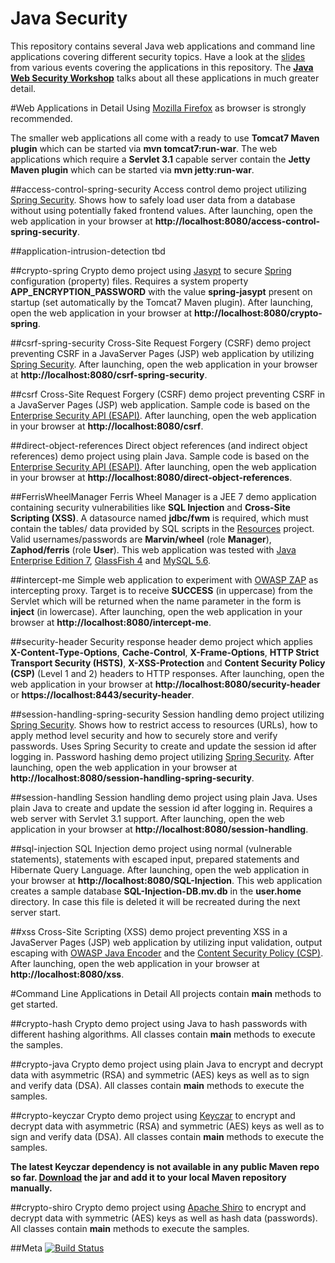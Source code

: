 Java Security
============
This repository contains several Java web applications and command line applications covering different security topics. Have a look at the [slides](https://blog.dominikschadow.de/events) from various events covering the applications in this repository. The **[Java Web Security Workshop](https://blog.dominikschadow.de/workshop)** talks about all these applications in much greater detail.

#Web Applications in Detail
Using [Mozilla Firefox](https://www.mozilla.org) as browser is strongly recommended. 

The smaller web applications all come with a ready to use **Tomcat7 Maven plugin** which can be started via **mvn tomcat7:run-war**. The web applications which require a **Servlet 3.1** capable server contain the **Jetty Maven plugin** which can be started via **mvn jetty:run-war**.

##access-control-spring-security
Access control demo project utilizing [Spring Security](http://projects.spring.io/spring-security). Shows how to safely load user data from a database without using potentially faked frontend values. After launching, open the web application in your browser at **http://localhost:8080/access-control-spring-security**.

##application-intrusion-detection
tbd

##crypto-spring
Crypto demo project using [Jasypt](http://www.jasypt.org) to secure [Spring](http://spring.io) configuration (property) files. Requires a system property **APP_ENCRYPTION_PASSWORD** with the value **spring-jasypt** present on startup (set automatically by the Tomcat7 Maven plugin). After launching, open the web application in your browser at **http://localhost:8080/crypto-spring**.

##csrf-spring-security
Cross-Site Request Forgery (CSRF) demo project preventing CSRF in a JavaServer Pages (JSP) web application by utilizing [Spring Security](http://projects.spring.io/spring-security). After launching, open the web application in your browser at **http://localhost:8080/csrf-spring-security**. 

##csrf
Cross-Site Request Forgery (CSRF) demo project preventing CSRF in a JavaServer Pages (JSP) web application. Sample code is based on the [Enterprise Security API (ESAPI)](https://www.owasp.org/index.php/Category:OWASP_Enterprise_Security_API). After launching, open the web application in your browser at **http://localhost:8080/csrf**.

##direct-object-references
Direct object references (and indirect object references) demo project using plain Java. Sample code is based on the [Enterprise Security API (ESAPI)](https://www.owasp.org/index.php/Category:OWASP_Enterprise_Security_API). After launching, open the web application in your browser at **http://localhost:8080/direct-object-references**.

##FerrisWheelManager
Ferris Wheel Manager is a JEE 7 demo application containing security vulnerabilities like **SQL Injection** and **Cross-Site Scripting (XSS)**. A datasource named **jdbc/fwm** is required, which must contain the tables/ data provided by SQL scripts in the [Resources](https://github.com/dschadow/JavaSecurity/tree/master/Resources/FerrisWheelManager) project. 
Valid usernames/passwords are **Marvin/wheel** (role **Manager**), **Zaphod/ferris** (role **User**).
This web application was tested with [Java Enterprise Edition 7](http://www.oracle.com/technetwork/java/javaee),  [GlassFish 4](https://glassfish.java.net) and [MySQL 5.6](http://dev.mysql.com).

##intercept-me
Simple web application to experiment with [OWASP ZAP](https://www.owasp.org/index.php/OWASP_Zed_Attack_Proxy_Project) as intercepting proxy. Target is to receive **SUCCESS** (in uppercase) from the Servlet which will be returned when the name parameter in the form is **inject** (in lowercase). After launching, open the web application in your browser at **http://localhost:8080/intercept-me**.

##security-header
Security response header demo project which applies **X-Content-Type-Options**, **Cache-Control**, **X-Frame-Options**, **HTTP Strict Transport Security (HSTS)**, **X-XSS-Protection** and **Content Security Policy (CSP)** (Level 1 and 2) headers to HTTP responses. After launching, open the web application in your browser at **http://localhost:8080/security-header** or **https://localhost:8443/security-header**.

##session-handling-spring-security
Session handling demo project utilizing [Spring Security](http://projects.spring.io/spring-security). Shows how to restrict access to resources (URLs), how to apply method level security and how to securely store and verify passwords. Uses Spring Security to create and update the session id after logging in. Password hashing demo project utilizing [Spring Security](http://projects.spring.io/spring-security). After launching, open the web application in your browser at **http://localhost:8080/session-handling-spring-security**.

##session-handling
Session handling demo project using plain Java. Uses plain Java to create and update the session id after logging in. Requires a web server with Servlet 3.1 support. After launching, open the web application in your browser at **http://localhost:8080/session-handling**.

##sql-injection
SQL Injection demo project using normal (vulnerable statements), statements with escaped input, prepared statements and Hibernate Query Language. After launching, open the web application in your browser at **http://localhost:8080/SQL-Injection**.
This web application creates a sample database **SQL-Injection-DB.mv.db** in the **user.home** directory. In case this file is deleted it will be recreated during the next server start.

##xss
Cross-Site Scripting (XSS) demo project preventing XSS in a JavaServer Pages (JSP) web application by utilizing input validation, output escaping with [OWASP Java Encoder](https://www.owasp.org/index.php/OWASP_Java_Encoder_Project) and the [Content Security Policy (CSP)](http://www.w3.org/TR/CSP). After launching, open the web application in your browser at **http://localhost:8080/xss**.

#Command Line Applications in Detail
All projects contain **main** methods to get started.

##crypto-hash
Crypto demo project using Java to hash passwords with different hashing algorithms. All classes contain **main** methods to execute the samples. 

##crypto-java
Crypto demo project using plain Java to encrypt and decrypt data with asymmetric (RSA) and symmetric (AES) keys as well as to sign and verify data (DSA). All classes contain **main** methods to execute the samples. 

##crypto-keyczar
Crypto demo project using [Keyczar](http://www.keyczar.org) to encrypt and decrypt data with asymmetric (RSA) and symmetric (AES) keys as well as to sign and verify data (DSA). All classes contain **main** methods to execute the samples. 

**The latest Keyczar dependency is not available in any public Maven repo so far. [Download](https://github.com/google/keyczar) the jar and add it to your local Maven repository manually.**

##crypto-shiro
Crypto demo project using [Apache Shiro](http://shiro.apache.org) to encrypt and decrypt data with symmetric (AES) keys as well as hash data (passwords). All classes contain **main** methods to execute the samples. 

##Meta
[![Build Status](https://travis-ci.org/dschadow/JavaSecurity.svg)](https://travis-ci.org/dschadow/JavaSecurity)
